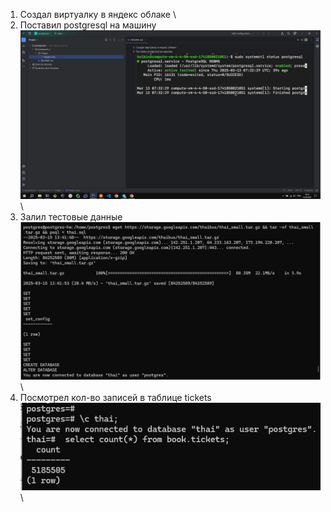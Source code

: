 1) Создал виртуалку в яндекс облаке \
2) Поставил postgresql на машину \
![процесс постгреса](https://github.com/Nikita-Kolbin/postgresql/blob/main/homework_1/images/img1.png?raw=true) \
3) Залил тестовые данные \
![процесс постгреса](https://github.com/Nikita-Kolbin/postgresql/blob/main/homework_1/images/img2.png?raw=true) \
4) Посмотрел кол-во записей в таблице tickets \
![процесс постгреса](https://github.com/Nikita-Kolbin/postgresql/blob/main/homework_1/images/img3.png?raw=true) \